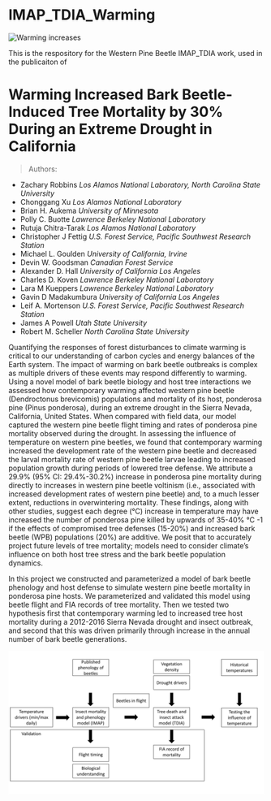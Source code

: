 # IMAP_TDIA_Warming


![Warming increases](/readmefile/Fig3.jpg)



This is the respository for the Western Pine Beetle IMAP_TDIA work, used in the publicaiton of 
# Warming Increased Bark Beetle-Induced Tree Mortality by 30% During an Extreme Drought in California

> Authors:

* Zachary Robbins *Los Alamos National Laboratory, North Carolina State University* 
* Chonggang Xu *Los Alamos National Laboratory*
* Brian H. Aukema *University of Minnesota* 
* Polly C. Buotte *Lawrence Berkeley National Laboratory* 
* Rutuja Chitra-Tarak *Los Alamos National Laboratory*
* Christopher J Fettig *U.S. Forest Service, Pacific Southwest Research Station*
* Michael L. Goulden *University of California, Irvine*
* Devin W. Goodsman *Canadian Forest Service*
* Alexander D. Hall *University of California Los Angeles*
* Charles D. Koven *Lawrence Berkeley National Laboratory*
* Lara M Kueppers  *Lawrence Berkeley National Laboratory*
* Gavin D Madakumbura *University of California Los Angeles*
* Leif A. Mortenson *U.S. Forest Service, Pacific Southwest Research Station*
* James A Powell *Utah State University*
* Robert M. Scheller *North Carolina State University* 

Quantifying the responses of forest disturbances to climate warming is critical to our understanding of carbon cycles and energy balances of the Earth system. The impact of warming on bark beetle outbreaks is complex as multiple drivers of these events may respond differently to warming. Using a novel model of bark beetle biology and host tree interactions we assessed how contemporary warming affected western pine beetle (Dendroctonus brevicomis) populations and mortality of its host, ponderosa pine (Pinus ponderosa), during an extreme drought in the Sierra Nevada, California, United States. When compared with field data, our model captured the western pine beetle flight timing and rates of ponderosa pine mortality observed during the drought. In assessing the influence of temperature on western pine beetles, we found that contemporary warming increased the development rate of the western pine beetle and decreased the larval mortality rate of western pine beetle larvae leading to increased population growth during periods of lowered tree defense. We attribute a 29.9% (95% CI: 29.4%-30.2%) increase in ponderosa pine mortality during directly to increases in western pine beetle voltinism (i.e., associated with increased development rates of western pine beetle) and, to a much lesser extent, reductions in overwintering mortality. These findings, along with other studies, suggest each degree (°C) increase in temperature may have increased the number of ponderosa pine killed by upwards of 35-40% °C -1 if the effects of compromised tree defenses (15-20%) and increased bark beetle (WPB) populations (20%) are additive. We posit that to accurately project future levels of tree mortality; models need to consider climate’s influence on both host tree stress and the bark beetle population dynamics. 

In this project we constructed and parameterized a model of bark beetle phenology and host defense to simulate western pine beetle mortality in ponderosa pine hosts. We parameterized and validated this model using beetle flight and FIA records of tree mortality. Then we tested two hypothesis first that contemporary warming led to increased tree host mortality during a 2012-2016 Sierra Nevada drought and insect outbreak, and second that this was driven primarily through increase in the annual number of bark beetle generations. 

![Workflow](/readmefile/IMAP_Workflow.jpg)





